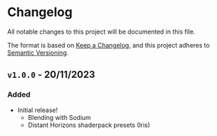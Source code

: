 # Changelog

All notable changes to this project will be documented in this file.

The format is based on [Keep a Changelog](https://keepachangelog.com/en/1.0.0/),
and this project adheres to [Semantic Versioning](https://semver.org/spec/v2.0.0.html).

## `v1.0.0` - 20/11/2023

### Added

- Initial release!
  - Blending with Sodium
  - Distant Horizons shaderpack presets (Iris)
